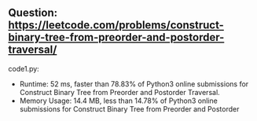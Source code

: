 ## Question: https://leetcode.com/problems/construct-binary-tree-from-preorder-and-postorder-traversal/

code1.py:
* Runtime: 52 ms, faster than 78.83% of Python3 online submissions for Construct Binary Tree from Preorder and Postorder Traversal.
* Memory Usage: 14.4 MB, less than 14.78% of Python3 online submissions for Construct Binary Tree from Preorder and Postorder